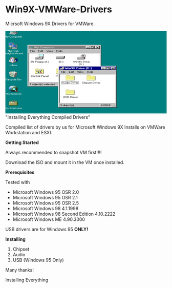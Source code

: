 # Win9X-VMWare-Drivers
Micrsoft Windows 9X Drivers for VMWare.

![Alt text](Screenshot.png)
"Installing Everything Compiled Drivers"

Compiled list of drivers by us for Microsoft Windows 9X Installs on VMWare Workstation and ESXI.

**Getting Started**

Always recommended to snapshot VM first!!!!

Download the ISO and mount it in the VM once installed.

**Prerequisites**


Tested with 

- Microsoft Windows 95 OSR 2.0
- Microsoft Windows 95 OSR 2.1
- Microsoft Windows 95 OSR 2.5
- Microsoft Windows 98 4.1.1998
- Microsoft Windows 98 Second Edition 4.10.2222
- Microsoft Windows ME 4.90.3000

USB drivers are for Windows 95 **ONLY!**

**Installing**

1. Chipset
2. Audio
3. USB (Windows 95 Only)

   
Many thanks!

Installing Everything
